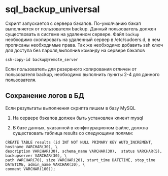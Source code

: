 # sql_backup_universal


Скрипт запускается с сервера бэкапов.
По-умолчанию бэкап выполняется от пользователя backup.
Данный пользователь должен существовать в системе на удаленном сервере.
Файл `backup` необходимо скопировать на удаленный сервер в /etc/sudoers.d, в нем прописаны необходимые права.
Так же необходимо добавить ssh ключ для доступа без пароля,выполнив команду на сервере бэкапов
```
ssh-copy-id backup@remote_server
```
Если пользователь для резервного копирования отличен от пользователя backup,
необходимо выполнить пункты 2-4 для данного пользователя.

## Сохранение логов в БД
Если результаты выполнения скрипта пишем в базу MySQL

1) На сервере бэкапов должен быть установлен клиент mysql

2) В базе данных, указанной в конфигурационом файле, должна существовать таблица results со следующими полями:

```
CREATE TABLE results (id INT NOT NULL PRIMARY KEY AUTO_INCREMENT, hostname VARCHAR(30), \
description VARCHAR(30), schema_name VARCHAR(30),  status VARCHAR(5), backupserver VARCHAR(30), \
path VARCHAR(70), size VARCHAR(20), start_time DATETIME, stop_time DATETIME, admin_name VARCHAR(30), \
comment VARCHAR(100));
```


